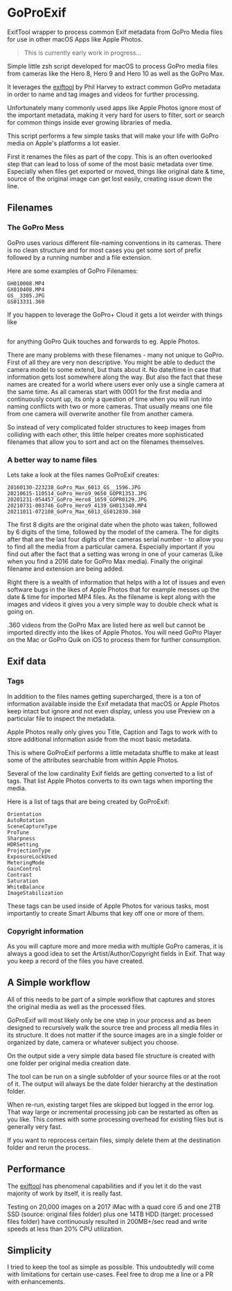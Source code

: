 # GoProExif
ExifTool wrapper to process common Exif metadata from GoPro Media files for use
in other macOS Apps like Apple Photos.

> This is currently early work in progress...

Simple little zsh script developed for macOS to process GoPro media files from
cameras like the Hero 8, Hero 9 and Hero 10 as well as the GoPro Max.

It leverages the [exiftool](https://exiftool.org) by Phil Harvey to extract
common GoPro metadata in order to name and tag images and videos for further
processing.

Unfortunately many commonly used apps like Apple Photos ignore most of the
important metadata, making it very hard for users to filter, sort or search for
common things inside ever growing libraries of media.

This script performs a few simple tasks that will make your life with GoPro
media on Apple's platforms a lot easier.

First it renames the files as part of the copy. This is an often overlooked step
that can lead to loss of some of the most basic metadata over time. Especially
when files get exported or moved, things like original date & time, source of
the original image can get lost easily, creating issue down the line.

## Filenames

### The GoPro Mess

GoPro uses various different file-naming conventions in its cameras. There is no
clean structure and for most cases you get some sort of prefix followed by a
running number and a file extension.

Here are some examples of GoPro Filenames:

```GOPR0001.JPG
GH010008.MP4
GX010408.MP4
GS__3305.JPG
GS013331.360
```

If you happen to leverage the GoPro+ Cloud it gets a lot weirder with things
like
```GPTempDownload.jpg
```
for anything GoPro Quik touches and forwards to eg. Apple Photos.

There are many problems with these filenames - many not unique to GoPro. First
of all they are very non descriptive. You might be able to deduct the camera
model to some extend, but thats about it. No date/time in case that information
gets lost somewhere along the way. But also the fact that these names are
created for a world where users ever only use a single camera at the same time.
As all cameras start with 0001 for the first media and continuously count up,
its only a question of time when you will run into naming conflicts with two or
more cameras. That usually means one file from one camera will overwrite another
file from another camera.

So instead of very complicated folder structures to keep images from colliding
with each other, this little helper creates more sophisticated filenames that
allow you to sort and act on the filenames themselves.

### A better way to name files

Lets take a look at the files names GoProExif creates:

```20211010-090947_GoPro_Hero10_7678_GOPR0768.JPG
20160130-223238_GoPro_Max_6013_GS__1596.JPG
20210615-110514_GoPro_Hero9_9650_GOPR1353.JPG
20201231-054457_GoPro_Hero8_1659_GOPR0129.JPG
20210731-003746_GoPro_Hero9_4139_GH013340.MP4
20211011-072108_GoPro_Max_6013_GS012830.360
```

The first 8 digits are the original date when the photo was taken, followed by 6
digits of the time, followed by the model of the camera. The for digits after
that are the last four digits of the cameras serial number - to allow you to
find all the media from a particular camera. Especially important if you find
out after the fact that a setting was wrong in one of your cameras (Like when
you find a 2016 date for GoPro Max media). Finally the original filename and
extension are being added.

Right there is a wealth of information that helps with a lot of issues and even
software bugs in the likes of Apple Photos that for example messes up the date &
time for imported MP4 files. As the filename is kept along with the images and
videos it gives you a very simple way to double check what is going on.

.360 videos from the GoPro Max are listed here as well but cannot be imported
directly into the likes of Apple Photos. You will need GoPro Player on the Mac
or GoPro Quik on iOS to process them for further consumption.    

## Exif data

### Tags

In addition to the files names getting supercharged, there is a ton of
information available inside the Exif metadata that macOS or Apple Photos keep
intact but ignore and not even display, unless you use Preview on a particular
file to inspect the metadata.

Apple Photos really only gives you Title, Caption and Tags to work with to store
additional information aside from the most basic metadata.

This is where GoProExif performs a little metadata shuffle to make at least some
of the attributes searchable from within Apple Photos.

Several of the low cardinality Exif fields are getting converted to a list of
tags. That list Apple Photos converts to its own tags when importing the media.

Here is a list of tags that are being created by GoProExif:

```CameraModel_4digitSN
Orientation
AutoRotation
SceneCaptureType
ProTune
Sharpness
HDRSetting
ProjectionType
ExposureLockUsed
MeteringMode
GainControl
Contrast
Saturation
WhiteBalance
ImageStabilization
```

These tags can be used inside of Apple Photos for various tasks, most
importantly to create Smart Albums that key off one or more of them.

### Copyright information

As you will capture more and more media with multiple GoPro cameras, it is
always a good idea to set the Artist/Author/Copyright fields in Exif.
That way you keep a record of the files you have created.

## A Simple workflow

All of this needs to be part of a simple workflow that captures and stores the
original media as well as the processed files.

GoProExif will most likely only be one step in your process and as been designed
to recursively walk the source tree and process all media files in its
structure. It does not matter if the source images are in a single folder or
organized by date, camera or whatever subject you choose.

On the output side a very simple data based file structure is created with one
folder per original media creation date.

The tool can be run on a single subfolder of your source files or at the root of
it. The output will always be the date folder hierarchy at the destination
folder.

When re-run, existing target files are skipped but logged in the error log. That
way large or incremental processing job can be restarted as often as you
like. This comes with some processing overhead for existing files but is
generally very fast.

If you want to reprocess certain files, simply delete them at the destination
folder and rerun the process.   

## Performance

The [exiftool](https://exiftool.org) has phenomenal capabilities and if you let
it do the vast majority of work by itself, it is really fast.

Testing on 20,000 images on a 2017 iMac with a quad core i5 and one 2TB SSD
(source: original files folder) plus one 14TB HDD (target: processed files
folder) have continuously resulted in 200MB+/sec read and write speeds at less
than 20% CPU utilization.

## Simplicity

I tried to keep the tool as simple as possible. This undoubtedly will come with
limitations for certain use-cases. Feel free to drop me a line or a PR with
enhancements.
